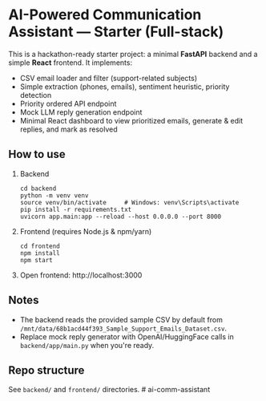 # AI-Powered Communication Assistant — Starter (Full-stack)

This is a hackathon-ready starter project: a minimal **FastAPI** backend and a simple **React** frontend.
It implements:
- CSV email loader and filter (support-related subjects)
- Simple extraction (phones, emails), sentiment heuristic, priority detection
- Priority ordered API endpoint
- Mock LLM reply generation endpoint
- Minimal React dashboard to view prioritized emails, generate & edit replies, and mark as resolved

## How to use
1. Backend
   ```
   cd backend
   python -m venv venv
   source venv/bin/activate     # Windows: venv\Scripts\activate
   pip install -r requirements.txt
   uvicorn app.main:app --reload --host 0.0.0.0 --port 8000
   ```
2. Frontend (requires Node.js & npm/yarn)
   ```
   cd frontend
   npm install
   npm start
   ```
3. Open frontend: http://localhost:3000

## Notes
- The backend reads the provided sample CSV by default from `/mnt/data/68b1acd44f393_Sample_Support_Emails_Dataset.csv`.
- Replace mock reply generator with OpenAI/HuggingFace calls in `backend/app/main.py` when you're ready.

## Repo structure
See `backend/` and `frontend/` directories.
#   a i - c o m m - a s s i s t a n t  
 